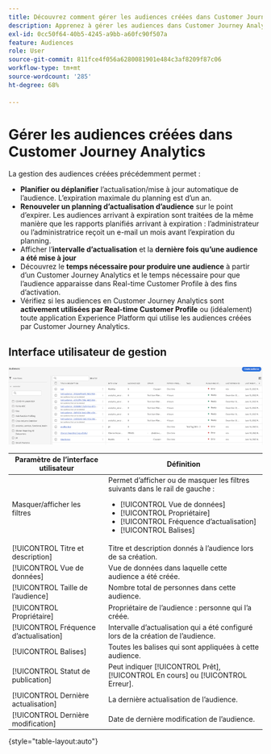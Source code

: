 ```yaml
---
title: Découvrez comment gérer les audiences créées dans Customer Journey Analytics
description: Apprenez à gérer les audiences dans Customer Journey Analytics
exl-id: 0cc50f64-40b5-4245-a9bb-a60fc90f507a
feature: Audiences
role: User
source-git-commit: 811fce4f056a6280081901e484c3af8209f87c06
workflow-type: tm+mt
source-wordcount: '285'
ht-degree: 68%

---
```


# Gérer les audiences créées dans Customer Journey Analytics

La gestion des audiences créées précédemment permet :

* **Planifier ou déplanifier** l’actualisation/mise à jour automatique de l’audience. L’expiration maximale du planning est d’un an.
* **Renouveler un planning d’actualisation d’audience** sur le point d’expirer. Les audiences arrivant à expiration sont traitées de la même manière que les rapports planifiés arrivant à expiration : l’administrateur ou l’administratrice reçoit un e-mail un mois avant l’expiration du planning.
* Afficher l’**intervalle d’actualisation** et la **dernière fois qu’une audience a été mise à jour**
* Découvrez le **temps nécessaire pour produire une audience** à partir d’un Customer Journey Analytics et le temps nécessaire pour que l’audience apparaisse dans Real-time Customer Profile à des fins d’activation.
* Vérifiez si les audiences en Customer Journey Analytics sont **activement utilisées par Real-time Customer Profile** ou (idéalement) toute application Experience Platform qui utilise les audiences créées par Customer Journey Analytics.

## Interface utilisateur de gestion

![Fenêtre d’audiences présentant plusieurs filtres.](assets/manage.png)

| Paramètre de l’interface utilisateur | Définition |
| --- | --- |
| Masquer/afficher les filtres | Permet d’afficher ou de masquer les filtres suivants dans le rail de gauche : <ul><li>[!UICONTROL Vue de données]</li><li>[!UICONTROL Propriétaire]</li><li>[!UICONTROL Fréquence d’actualisation]</li><li>[!UICONTROL Balises]</li></ul> |
| [!UICONTROL Titre et description] | Titre et description donnés à l’audience lors de sa création. |
| [!UICONTROL Vue de données] | Vue de données dans laquelle cette audience a été créée. |
| [!UICONTROL Taille de l’audience] | Nombre total de personnes dans cette audience. |
| [!UICONTROL Propriétaire] | Propriétaire de l’audience : personne qui l’a créée. |
| [!UICONTROL Fréquence d’actualisation] | Intervalle d’actualisation qui a été configuré lors de la création de l’audience. |
| [!UICONTROL Balises] | Toutes les balises qui sont appliquées à cette audience. |
| [!UICONTROL Statut de publication] | Peut indiquer [!UICONTROL Prêt], [!UICONTROL En cours] ou [!UICONTROL Erreur]. |
| [!UICONTROL  Dernière actualisation] | La dernière actualisation de l’audience. |
| [!UICONTROL Dernière modification] | Date de dernière modification de l’audience. |

{style="table-layout:auto"}

